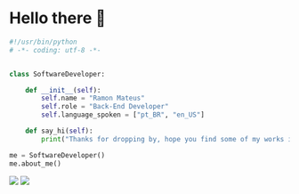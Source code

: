 # Hello there 👋

```python
#!/usr/bin/python
# -*- coding: utf-8 -*-


class SoftwareDeveloper:

    def __init__(self):
        self.name = "Ramon Mateus"
        self.role = "Back-End Developer"
        self.language_spoken = ["pt_BR", "en_US"]

    def say_hi(self):
        print("Thanks for dropping by, hope you find some of my works interesting.")

me = SoftwareDeveloper()
me.about_me()
```

<div>
  <a href="https://www.linkedin.com/in/ramon-oliveira-673871230" target="_blank"><img src="https://img.shields.io/badge/-LinkedIn-%230077B5?style=for-the-badge&logo=linkedin&logoColor=white" target="_blank"></a> 
  <a href = "mailto:ramonmateus00@gmail.com"><img src="https://img.shields.io/badge/-Gmail-%23333?style=for-the-badge&logo=gmail&logoColor=white" target="_blank"></a>
</div>
